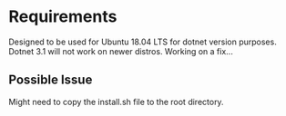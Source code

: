 # Requirements
Designed to be used for Ubuntu 18.04 LTS for dotnet version purposes. Dotnet 3.1 will not work on newer distros. Working on a fix...

## Possible Issue
Might need to copy the install.sh file to the root directory.
